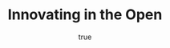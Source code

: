 ---
id: http://contentapi.theodi.org/innovating-open.json
web_url: http://theodi.org/blog/innovating-open
slug: innovating-open
title: Innovating in the Open
format: article
updated_at: '2015-09-11T10:51:05+01:00'
created_at: '2013-03-08T16:58:46+00:00'
tag_ids:
- blog
tags:
- id: http://contentapi.theodi.org/tags/articles/blog.json
  web_url: 
  title: Blog Post
  details:
    description: Blog Post
    short_description: 
    type: article
  content_with_tag:
    id: http://contentapi.theodi.org/with_tag.json?article=blog
    web_url: http://theodi.org/tags/blog
    slug: blog
  parent: 
related: []
details:
  need_id: ''
  business_proposition: false
  description: 
  excerpt: The idea of “Innovation time” originated, as far as I’ve been able to establish,
    at 3M in 1948. HP are reported to have allowed their engineers to work on whatever
    they wanted on a Friday afternoon, and “20% time” is a firm fixture at Google.
  language: en
  need_extended_font: false
  url: 
  content: |
    <p>The idea of &ldquo;Innovation time&rdquo; originated, as far as I&rsquo;ve been able to establish, at 3M in 1948. HP are reported to have allowed their engineers to work on whatever they wanted on a Friday afternoon, and &ldquo;20% time&rdquo; is a firm fixture at Google.</p>

    <p>Here at the ODI, the Tech Team are fortunate enough to be given 20% time, but it&rsquo;s not always easy to think of something to work on. However yesterday we were having a discussion around how we manage deployments (and there&rsquo;ll doubtless be lots more about that in future blosts as we move towards the Holy Grail of continuous deployment) and something <a rel="external" href="http://theodi.org/people/james-smith">James</a> said gave me an idea.</p>

    <p>So I&rsquo;ve created a <a rel="external" href="http://docs.opscode.com/essentials_cookbooks.html">cookbook</a> for the <a rel="external" href="http://www.opscode.com/chef/">Chef</a> configuration-management tool; this will certainly solve a problem for us, but because we&rsquo;re <a rel="external" href="http://www.theodi.org/blog/better-living-through-openness">all about Open</a> it&rsquo;s available to anybody who wants it under the <a rel="external" href="http://opensource.org/licenses/MIT">MIT license</a>. The hope is that it will help other people with a similar itch to scratch, but more than that, that some of those people can help us to make it better - we hold it as axiomatic that there are more good ideas in the world than there are in the ODI.</p>

    <h2>The Technical Stuff</h2>

    <p>Our applications rely on a bunch of configuration variables (API keys, Oauth tokens, URLs etc) which up until now we&rsquo;ve been storing in our shared password file and passing around between nodes as required. This process is clearly error prone (&ldquo;Why is the Jenkins build broken again?&rdquo; &ldquo;Oh, I forgot to add that new env thing, sorry&rdquo;) and would (as with so many other things) be much better handled by robots. So, let&rsquo;s automate!</p>

    <p>Our configuration-management weapon of choice is <a rel="external" href="http://www.opscode.com/chef/">Chef</a>, which has the concept of <a rel="external" href="http://docs.opscode.com/essentials_data_bags.html">data bags</a>. We&rsquo;ll store our configuration data as JSON in one of these.</p>

    <p>So we have a bit of JSON that looks like this:</p>

    <pre><code>{
      "id": "development",
      "content": {
        "capsulecrm": {
          "account_name": "foobar",
          "api_token": "123abc",
          "default_owner": "some_user"
        },
        "eventbrite": {
          "api_key": "456xyz",
          "organizer_id": "6031769",
          "user_key": "s00pahs3kr3t"
        },
        "github": {
          "login": "user",
          "organisation": "theodi",
          "password": "icouldtellyoubutthenidhavetokillyou"
        },
        "leftronic": {
          "api_key": "igot99problems",
          "github": {
            "forks": "987fgh",
            "issues": "asdf1974"
          }
        }
      }
    }
    </code></pre>

    <p>(NOTE: FAKE DATA!!!) Now we&rsquo;re using the rather splendid <a rel="external" href="https://github.com/bkeepers/dotenv">Dotenv</a> gem, which expects to read environment files in either a conventional Unix-ish <em>KEY=value</em> format or, more interestingly for us, a YAML-ish <em>KEY: value</em> style. It&rsquo;s only YAML-<em>ish</em>, though, it doesn&rsquo;t support nesting (AFAIK). We could just stuff the JSON with the raw keys, but doing them hierarchically like this reduces redundancy, improves readability, and makes processing the data a lot more interesting.</p>

    <p>So I have this data and I need to turn it into something Dotenv-friendly like this:</p>

    <pre><code>CAPSULECRM_ACCOUNT_NAME: foobar
    CAPSULECRM_API_TOKEN: 123abc
    CAPSULECRM_DEFAULT_OWNER: some_user
    EVENTBRITE_API_KEY: 456xyz
    EVENTBRITE_ORGANIZER_ID: 6031769
    EVENTBRITE_USER_KEY: s00pahs3kr3t
    GITHUB_LOGIN: user
    GITHUB_ORGANISATION: theodi
    GITHUB_PASSWORD: icouldtellyoubutthenidhavetokillyou
    LEFTRONIC_API_KEY: igot99problems
    LEFTRONIC_GITHUB_FORKS: 987fgh
    LEFTRONIC_GITHUB_ISSUES: asdf1974
    </code></pre>

    <p>which means recursion.</p>

    <p>Once, a long time ago, I knew how to do recursion. It&rsquo;s astonishing how completely you can forget things. So, for the benefit of me and anybody else who&rsquo;s stumbled across this because they&rsquo;re having similar problems, here&rsquo;s the solution at which I arrived after several hours of headscratching and Googling:</p>

    <pre><code>def walk hash, stack = [], output = []
      hash.each do |key, val|
        stack &lt;&lt; key
        if val.is_a?(Hash)
          walk val, stack, output
        else
          output &lt;&lt; "%s: %s" % [
              stack.join("_").upcase,
              val
          ]
          stack.pop
        end
      end
      stack.pop

      output.join "\n"
    end
    </code></pre>

    <p>So, we pass in our hash, plus two arrays (which default to empty). We step through the top level of the hash, and for each entry, push the key onto our stack, and examine the value. If it&rsquo;s a hash, we go around again, but this time the arrays may contain some stuff: particularly, the stack might have one or more keys in it.</p>

    <p>Sometimes, the value is not a hash, it&rsquo;s a string. We have a winner! So we take our current stack of keys and glue them together, with underscores, into a string, and attach our value, and throw this into our output array. And because we&rsquo;ve now got the value for this (compound) key, we can pop the last value off the stack and bin it.</p>

    <p>And now we come to the bit that caused the most swearing: when we&rsquo;ve processed the entire hash, <em>we need to pop the remaining value off the stack</em>. Because I&rsquo;d constructed my test JSON poorly, it all looked superficially successful until I pointed it at the real stuff. There&rsquo;s a lesson there somewhere.</p>

    <p>Anyway, that&rsquo;s enough CompSci 101. If you&rsquo;re of a DevOps-ish bent and would like to actually use this cookbook, you can find it <a rel="external" href="https://github.com/theodi/chef-envbuilder">here</a>; and if you&rsquo;d like to help us improve it, we are <em>always</em> open to pull-requests.</p>
  media_enquiries_name: 
  media_enquiries_email: 
  media_enquiries_telephone: 
  alternative_title: 
  organizations: []
  author:
    name: Sam Pikesley
    slug: sam-pikesley
    web_url: http://theodi.org/team/sam-pikesley
    tag_ids:
    - team
    - rnd-programme
  nodes: []
author:
  name: Sam Pikesley
  slug: sam-pikesley
  web_url: http://theodi.org/team/sam-pikesley
  tag_ids:
  - team
  - rnd-programme
nodes: []
organizations: []
related_external_links: []
---